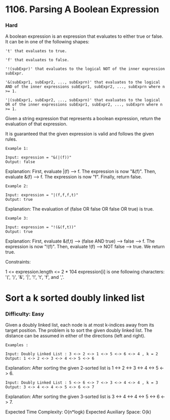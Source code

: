 # 1106. Parsing A Boolean Expression

### Hard

A boolean expression is an expression that evaluates to either true or false. It can be in one of the following shapes:

    't' that evaluates to true.

    'f' that evaluates to false.

    '!(subExpr)' that evaluates to the logical NOT of the inner expression subExpr.

    '&(subExpr1, subExpr2, ..., subExprn)' that evaluates to the logical AND of the inner expressions subExpr1, subExpr2, ..., subExprn where n >= 1.

    '|(subExpr1, subExpr2, ..., subExprn)' that evaluates to the logical OR of the inner expressions subExpr1, subExpr2, ..., subExprn where n >= 1.

Given a string expression that represents a boolean expression, return the evaluation of that expression.

It is guaranteed that the given expression is valid and follows the given rules.

 
    Example 1:

    Input: expression = "&(|(f))"
    Output: false
Explanation: 
First, evaluate |(f) --> f. The expression is now "&(f)".
Then, evaluate &(f) --> f. The expression is now "f".
Finally, return false.

    Example 2:

    Input: expression = "|(f,f,f,t)"
    Output: true

Explanation: The evaluation of (false OR false OR false OR true) is true.
    
    Example 3:

    Input: expression = "!(&(f,t))"
    Output: true

Explanation: 
First, evaluate &(f,t) --> (false AND true) --> false --> f. The expression is now "!(f)".
Then, evaluate !(f) --> NOT false --> true. We return true.
 

Constraints:

1 <= expression.length <= 2 * 104
expression[i] is one following characters: '(', ')', '&', '|', '!', 't', 'f', and ','.


# Sort a k sorted doubly linked list

### Difficulty: Easy

Given a doubly linked list, each node is at most k-indices away from its target position. The problem is to sort the given doubly linked list. The distance can be assumed in either of the directions (left and right).

    Examples :

    Input: Doubly Linked List : 3 <-> 2 <-> 1 <-> 5 <-> 6 <-> 4 , k = 2
    Output: 1 <-> 2 <-> 3 <-> 4 <-> 5 <-> 6

Explanation: After sorting the given 2-sorted list is 1 <-> 2 <-> 3 <-> 4 <-> 5 <-> 6.

    Input: Doubly Linked List : 5 <-> 6 <-> 7 <-> 3 <-> 4 <-> 4 , k = 3
    Output: 3 <-> 4 <-> 4 <-> 5 <-> 6 <-> 7

Explanation: After sorting the given 3-sorted list is 3 <-> 4 <-> 4 <-> 5 <-> 6 <-> 7.

Expected Time Complexity: O(n*logk)
Expected Auxiliary Space: O(k)